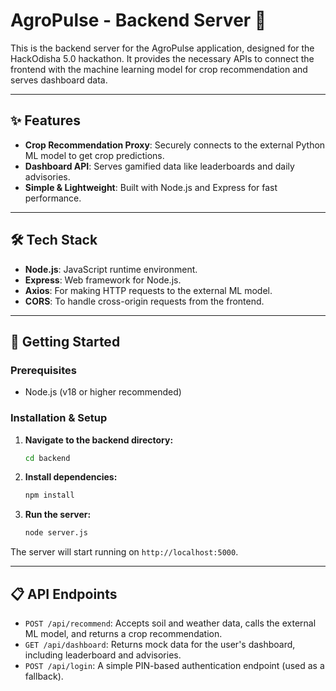# AgroPulse - Backend Server 🌿

This is the backend server for the AgroPulse application, designed for the HackOdisha 5.0 hackathon. It provides the necessary APIs to connect the frontend with the machine learning model for crop recommendation and serves dashboard data.

---

## ✨ Features

-   **Crop Recommendation Proxy**: Securely connects to the external Python ML model to get crop predictions.
-   **Dashboard API**: Serves gamified data like leaderboards and daily advisories.
-   **Simple & Lightweight**: Built with Node.js and Express for fast performance.

---

## 🛠️ Tech Stack

-   **Node.js**: JavaScript runtime environment.
-   **Express**: Web framework for Node.js.
-   **Axios**: For making HTTP requests to the external ML model.
-   **CORS**: To handle cross-origin requests from the frontend.

---

## 🚀 Getting Started

### Prerequisites

-   Node.js (v18 or higher recommended)

### Installation & Setup

1.  **Navigate to the backend directory:**
    ```bash
    cd backend
    ```

2.  **Install dependencies:**
    ```bash
    npm install
    ```

3.  **Run the server:**
    ```bash
    node server.js
    ```

The server will start running on `http://localhost:5000`.

---

## 📋 API Endpoints

-   `POST /api/recommend`: Accepts soil and weather data, calls the external ML model, and returns a crop recommendation.
-   `GET /api/dashboard`: Returns mock data for the user's dashboard, including leaderboard and advisories.
-   `POST /api/login`: A simple PIN-based authentication endpoint (used as a fallback).